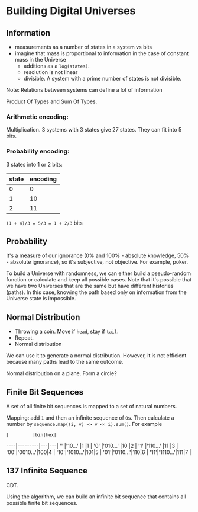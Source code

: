 # Building Digital Universes

## Information

- measurements as a number of states in a system vs bits
- imagine that mass is proportional to information in the case of constant mass in the Universe
  - additions as a `log(states)`.
  - resolution is not linear
  - divisible. A system with a prime number of states is not divisible.
 
Note: Relations between systems can define a lot of information

Product Of Types and Sum Of Types.

### Arithmetic encoding:

Multiplication. 3 systems with 3 states give 27 states. They can fit into 5 bits.

### Probability encoding:

3 states into 1 or 2 bits:

state|encoding
-----|--------
0    | 0      
1    | 10
2    | 11

`(1 + 4)/3 = 5/3 = 1 + 2/3` bits

## Probability

It's a measure of our ignorance (0% and 100% - absolute knowledge, 50% - absolute ignorance), so it's subjective, not objective. For example, poker.

To build a Universe with randomness, we can either build a pseudo-random function or calculate and keep all possible cases. Note that it's possible that we have two Universes that are the same but have different histories (paths). In this case, knowing the path based only on information from the Universe state is impossible.

## Normal Distribution

- Throwing a coin. Move if `head`, stay if `tail`.
- Repeat.
- Normal distribution

We can use it to generate a normal distribution. However, it is not efficient because many paths lead to the same outcome.

Normal distribution on a plane. Form a circle?

## Finite Bit Sequences

A set of all finite bit sequences is mapped to a set of natural numbers.

Mapping: add `1` and then an infinite sequence of `0`s. Then calculate a number by `sequence.map((i, v) => v << i).sum()`. For example

    |         |bin|hex|    
----|---------|---|---|
''  |'10...'  |1  |1  |
'0' |'010...' |10 |2  |
'1' |'110...' |11 |3  |
'00'|'0010...'|100|4  |
'10'|'1010...'|101|5  |
'01'|'0110...'|110|6  |
'11'|'1110...'|111|7  |

## 137 Infinite Sequence

CDT.

Using the algorithm, we can build an infinite bit sequence that contains all possible finite bit sequences.
